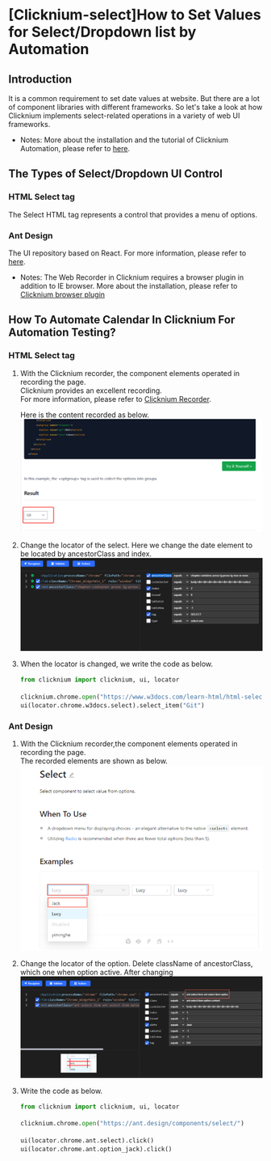 # [Clicknium-select]How to Set Values for Select/Dropdown list by Automation
##  Introduction
It is a common requirement to set date values at website. But there are a lot of component libraries with different frameworks. So let's take a look at how Clicknium implements select-related operations in a variety of web UI frameworks.  
- Notes: More about the installation and the tutorial of Clicknium Automation, please refer to [here](https://www.clicknium.com/documents).

## The Types of Select/Dropdown UI Control

### HTML Select tag 
The Select HTML tag represents a control that provides a menu of options.

### Ant Design
The UI repository based on React. For more information, please refer to [here](https://ant.design/components/select/).  
- Notes: The Web Recorder in Clicknium requires a browser plugin in addition to IE browser. More about the installation, please refer to [Clicknium browser plugin](https://www.clickniumdev.com/documents/tutorial/extensions/) 


## How To Automate Calendar In Clicknium For Automation Testing?

### HTML Select tag
1. With the Clicknium recorder, the component elements operated in recording the page.   
   Clicknium provides an excellent recording.  
   For more information, please refer to [Clicknium Recorder](https://www.clickniumdev.com/documents/tutorial/recorder/).
 
   Here is the content recorded as below.
![record](./img/html-record.png)  
   

1. Change the locator of the select.  Here we change the date element to be located by ancestorClass and index. 
   ![record](./img/html-locator.png) 
2. When the locator is changed, we write the code as below.
   ```python
   from clicknium import clicknium, ui, locator

   clicknium.chrome.open("https://www.w3docs.com/learn-html/html-select-tag.html")
   ui(locator.chrome.w3docs.select).select_item("Git")
   ```

### Ant Design
1. With the Clicknium recorder,the component elements operated in recording the page.  
   The recorded elements are shown as below.
   ![record](./img/ant-record.png) 
2. Change the locator of the option. Delete className of ancestorClass, which one when option active. 
   After changing
   ![option](./img/ant-option-locator.png) 

3. Write the code as below.
   
   ```python
   from clicknium import clicknium, ui, locator

   clicknium.chrome.open("https://ant.design/components/select/")

   ui(locator.chrome.ant.select).click()
   ui(locator.chrome.ant.option_jack).click()
   ```
